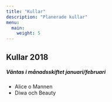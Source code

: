 ```yaml
---
title: "Kullar"
description: "Planerade kullar"
menu:
  main:
    weight: 5
---
```


## Kullar 2018

##### Väntas i månadsskiftet januari/februari

* Alice o Mannen
* Diwa och Beauty
